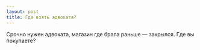 ```yaml
---
layout: post 
title: Где взять адвоката? 
--- 
```

Срочно нужен адвоката, магазин где брала раньше — закрылся. Где вы покупаете?